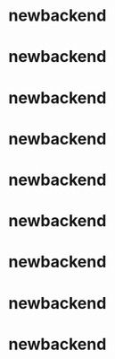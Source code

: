 # newbackend
# newbackend
# newbackend
# newbackend
# newbackend
# newbackend
# newbackend
# newbackend
# newbackend
